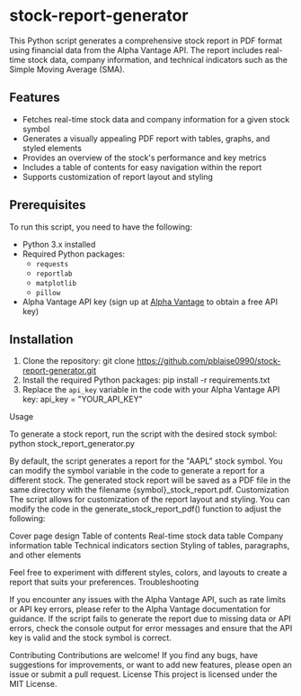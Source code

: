 # stock-report-generator

This Python script generates a comprehensive stock report in PDF format using financial data from the Alpha Vantage API. The report includes real-time stock data, company information, and technical indicators such as the Simple Moving Average (SMA).

## Features

- Fetches real-time stock data and company information for a given stock symbol
- Generates a visually appealing PDF report with tables, graphs, and styled elements
- Provides an overview of the stock's performance and key metrics
- Includes a table of contents for easy navigation within the report
- Supports customization of report layout and styling

## Prerequisites

To run this script, you need to have the following:

- Python 3.x installed
- Required Python packages:
  - `requests`
  - `reportlab`
  - `matplotlib`
  - `pillow`
- Alpha Vantage API key (sign up at [Alpha Vantage](https://www.alphavantage.co/) to obtain a free API key)

## Installation

1. Clone the repository:
  git clone https://github.com/pblaise0990/stock-report-generator.git
2. Install the required Python packages:
  pip install -r requirements.txt
3. Replace the `api_key` variable in the code with your Alpha Vantage API key:
  api_key = "YOUR_API_KEY"

Usage

To generate a stock report, run the script with the desired stock symbol:
  python stock_report_generator.py

By default, the script generates a report for the "AAPL" stock symbol. You can modify the symbol variable in the code to generate a report for a different stock.
The generated stock report will be saved as a PDF file in the same directory with the filename {symbol}_stock_report.pdf.
Customization
The script allows for customization of the report layout and styling. You can modify the code in the generate_stock_report_pdf() function to adjust the following:

Cover page design
Table of contents
Real-time stock data table
Company information table
Technical indicators section
Styling of tables, paragraphs, and other elements

Feel free to experiment with different styles, colors, and layouts to create a report that suits your preferences.
Troubleshooting

If you encounter any issues with the Alpha Vantage API, such as rate limits or API key errors, please refer to the Alpha Vantage documentation for guidance.
If the script fails to generate the report due to missing data or API errors, check the console output for error messages and ensure that the API key is valid and the stock symbol is correct.

Contributing
Contributions are welcome! If you find any bugs, have suggestions for improvements, or want to add new features, please open an issue or submit a pull request.
License
This project is licensed under the MIT License.

